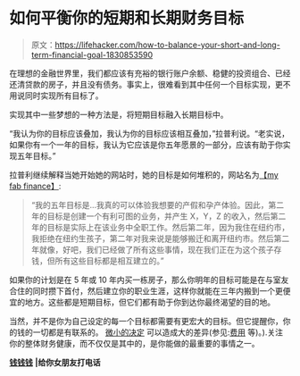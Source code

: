 # 如何平衡你的短期和长期财务目标

> 原文：<https://lifehacker.com/how-to-balance-your-short-and-long-term-financial-goal-1830853590>

在理想的金融世界里，我们都应该有充裕的银行账户余额、稳健的投资组合、已经还清贷款的房子，并且没有债务。事实上，很难看到其中任何一个目标实现，更不用说同时实现所有目标了。



实现其中一些梦想的一种方法是，将短期目标融入长期目标中。

“我认为你的目标应该叠加，我认为你的目标应该相互叠加，”拉普利说。“老实说，如果你有一个一年的目标，我认为它应该是你五年愿景的一部分，应该有助于你实现五年目标。”

拉普利继续解释当她开始她的网站时，她的目标是如何堆积的，网站名为[【my fab finance】](http://myfabfinance.com/):

> “我的五年目标是...我真的可以体验我想要的产假和孕产体验。因此，第二年的目标是创建一个有利可图的业务，并产生 X，Y，Z 的收入，然后第二年的目标是实际上在该业务中全职工作。然后第二年，因为我住在纽约市，我拒绝在纽约生孩子，第二年对我来说是能够搬迁和离开纽约市。然后第二年就像，好吧，我们已经做了所有这些事情，现在我们正在为这个孩子存钱，但所有这些目标都是相互建立的。”

如果你的计划是在 5 年或 10 年内买一栋房子，那么你明年的目标可能是在与室友合住的同时攒下首付，然后建立你的职业生涯，这样你就能在三年内搬到一个更便宜的地方。这些都是短期目标，但它们都有助于你到达你最终渴望的目的地。

当然，并不是你为自己设定的每一个目标都需要有更宏大的目标。但它提醒你，你的钱的一切都是有联系的。 [微小的决定](https://twocents.lifehacker.com/boost-your-retirement-fund-with-these-minor-lifestyle-c-1826082093) 可以造成大的差异(参见:[费用](https://twocents.lifehacker.com/watch-out-for-these-banking-and-investment-fees-1828158603) 等)。).关注你的整体财务健康，而不仅仅是其中的，是你能做的最重要的事情之一。

[**钱钱钱**](https://www.callyourgirlfriend.com/money-money-money/) **|给你女朋友打电话**